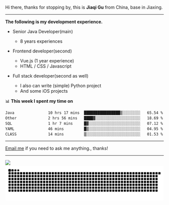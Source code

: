 Hi there, thanks for stopping by, this is **Jiaqi Gu** from China, base in Jiaxing.

---

**The following is my development experience.**

- Senior Java Developer(main)
  - 8 years experiences

- Frontend developer(second)
  - Vue.js (1 year experience)
  - HTML / CSS / Javascript
  
- Full stack developer(second as well)
  - I also can write (simple) Python project
  - And some iOS projects

📊 **This week I spent my time on**
<!--START_SECTION:waka-->

```txt
Java               10 hrs 17 mins  ████████████████▒░░░░░░░░   65.54 %
Other              2 hrs 56 mins   ████▓░░░░░░░░░░░░░░░░░░░░   18.69 %
SQL                1 hr 7 mins     █▓░░░░░░░░░░░░░░░░░░░░░░░   07.12 %
YAML               46 mins         █▒░░░░░░░░░░░░░░░░░░░░░░░   04.95 %
CLASS              14 mins         ▒░░░░░░░░░░░░░░░░░░░░░░░░   01.53 %
```

<!--END_SECTION:waka-->

---

[Email me](mailto:htk2klwgr@mozmail.com?subject=Hiring_from_GitHub) if you need to ask me anything., thanks!

---

![]( https://visitor-badge.glitch.me/badge?page_id=githubgujiaqi)
![]( https://github.com/droid-Q/droid-Q/raw/output/github-contribution-grid-snake.svg#gh-dark-mode-only)
